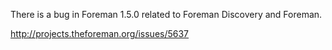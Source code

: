 There is a bug in Foreman 1.5.0 related to Foreman Discovery and Foreman.

http://projects.theforeman.org/issues/5637
